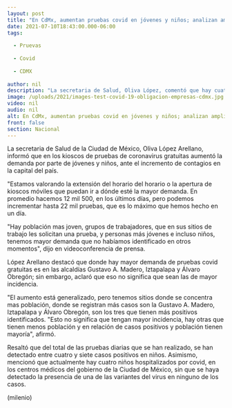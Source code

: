 ```yaml
---
layout: post
title: "En CdMx, aumentan pruebas covid en jóvenes y niños; analizan ampliar horarios de kioskos"
date: 2021-07-10T18:43:00.000-06:00
tags:
  
  - Pruevas
  
  - Covid
  
  - CDMX
  
author: nil
description: "La secretaria de Salud, Oliva López, comentó que hay cuatro niños hospitalizados por covid-19, sin detectar alguna de las variantes. "
image: /uploads/2021/images-test-covid-19-obligacion-empresas-cdmx.jpg
video: nil
audio: nil
alt: En CdMx, aumentan pruebas covid en jóvenes y niños; analizan ampliar horarios de kioskos
front: false
section: Nacional
---
```


La secretaria de Salud de la Ciudad de México, Oliva López Arellano, informó que en los kioscos de pruebas de coronavirus gratuitas aumentó la demanda por parte de jóvenes y niños, ante el incremento de contagios en la capital del país. 

"Estamos valorando la extensión del horario del horario o la apertura de kioscos móviles que puedan ir a dónde esté la mayor demanda. En promedio hacemos 12 mil 500, en los últimos días, pero podemos incrementar hasta 22 mil pruebas, que es lo máximo que hemos hecho en un día. 

"Hay población mas joven, grupos de trabajadores, que en sus sitios de trabajo les solicitan una prueba, y personas más jóvenes e incluso niños, tenemos mayor demanda que no habíamos identificado en otros momentos", dijo en videoconferencia de prensa. 

López Arellano destacó que donde hay mayor demanda de pruebas covid gratuitas es en las alcaldías Gustavo A. Madero, Iztapalapa y Álvaro Obregón; sin embargo, aclaró que eso no significa que sean las de mayor incidencia. 

"El aumento está generalizado, pero tenemos sitios donde se concentra mas población, donde se registran más casos son la Gustavo A. Madero, Iztapalapa y Álvaro Obregón, son los tres que tienen más positivos identificados. "Esto no significa que tengan mayor incidencia, hay otras que tienen menos población y en relación de casos positivos y población tienen mayoría", afirmó. 

Resaltó que del total de las pruebas diarias que se han realizado, se han detectado entre cuatro y siete casos positivos en niños. Asimismo, mencionó que actualmente hay cuatro niños hospitalizados por covid, en los centros médicos del gobierno de la Ciudad de México, sin que se haya detectado la presencia de una de las variantes del virus en ninguno de los casos. 

(milenio)